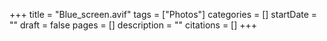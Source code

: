 +++
title = "Blue_screen.avif"
tags = ["Photos"]
categories = []
startDate = ""
draft = false
pages = []
description = ""
citations = []
+++

